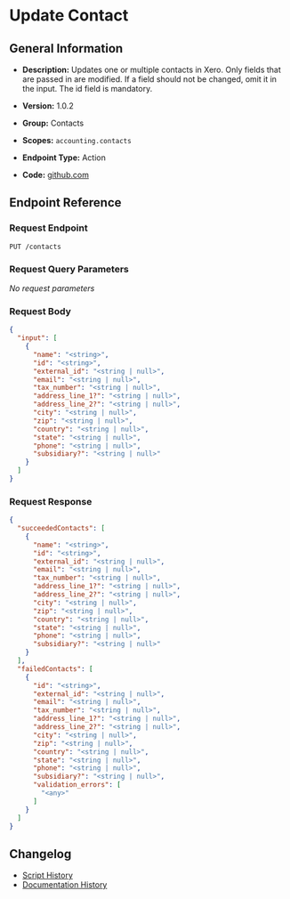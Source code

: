 <!-- BEGIN GENERATED CONTENT -->
# Update Contact

## General Information

- **Description:** Updates one or multiple contacts in Xero. Only fields that are passed in are modified. If a field should not be changed, omit it in the input. The id field is mandatory.

- **Version:** 1.0.2
- **Group:** Contacts
- **Scopes:** `accounting.contacts`
- **Endpoint Type:** Action
- **Code:** [github.com](https://github.com/NangoHQ/integration-templates/tree/main/integrations/xero/actions/update-contact.ts)


## Endpoint Reference

### Request Endpoint

`PUT /contacts`

### Request Query Parameters

_No request parameters_

### Request Body

```json
{
  "input": [
    {
      "name": "<string>",
      "id": "<string>",
      "external_id": "<string | null>",
      "email": "<string | null>",
      "tax_number": "<string | null>",
      "address_line_1?": "<string | null>",
      "address_line_2?": "<string | null>",
      "city": "<string | null>",
      "zip": "<string | null>",
      "country": "<string | null>",
      "state": "<string | null>",
      "phone": "<string | null>",
      "subsidiary?": "<string | null>"
    }
  ]
}
```

### Request Response

```json
{
  "succeededContacts": [
    {
      "name": "<string>",
      "id": "<string>",
      "external_id": "<string | null>",
      "email": "<string | null>",
      "tax_number": "<string | null>",
      "address_line_1?": "<string | null>",
      "address_line_2?": "<string | null>",
      "city": "<string | null>",
      "zip": "<string | null>",
      "country": "<string | null>",
      "state": "<string | null>",
      "phone": "<string | null>",
      "subsidiary?": "<string | null>"
    }
  ],
  "failedContacts": [
    {
      "id": "<string>",
      "external_id": "<string | null>",
      "email": "<string | null>",
      "tax_number": "<string | null>",
      "address_line_1?": "<string | null>",
      "address_line_2?": "<string | null>",
      "city": "<string | null>",
      "zip": "<string | null>",
      "country": "<string | null>",
      "state": "<string | null>",
      "phone": "<string | null>",
      "subsidiary?": "<string | null>",
      "validation_errors": [
        "<any>"
      ]
    }
  ]
}
```

## Changelog

- [Script History](https://github.com/NangoHQ/integration-templates/commits/main/integrations/xero/actions/update-contact.ts)
- [Documentation History](https://github.com/NangoHQ/integration-templates/commits/main/integrations/xero/actions/update-contact.md)

<!-- END  GENERATED CONTENT -->

